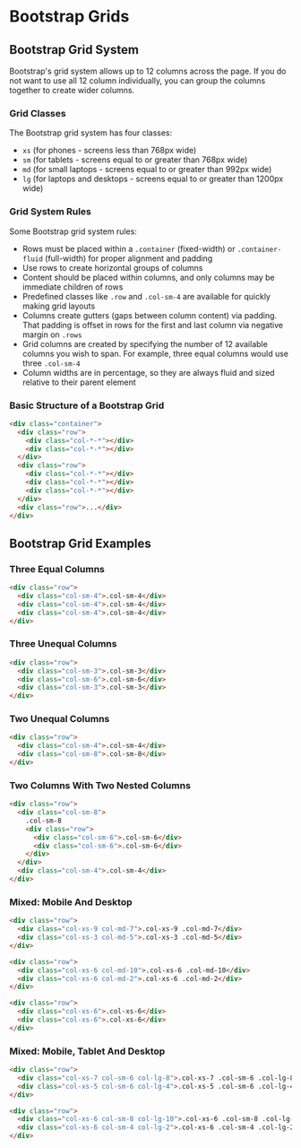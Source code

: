 # Bootstrap Grids

## Bootstrap Grid System

Bootstrap's grid system allows up to 12 columns across the page. If you do not want to use all 12 column individually, you can group the columns together to create wider columns.

### Grid Classes

The Bootstrap grid system has four classes:

- `xs` (for phones - screens less than 768px wide)
- `sm` (for tablets - screens equal to or greater than 768px wide)
- `md` (for small laptops - screens equal to or greater than 992px wide)
- `lg` (for laptops and desktops - screens equal to or greater than 1200px wide)

### Grid System Rules

Some Bootstrap grid system rules:

- Rows must be placed within a `.container` (fixed-width) or `.container-fluid` (full-width) for proper alignment and padding
- Use rows to create horizontal groups of columns
- Content should be placed within columns, and only columns may be immediate children of rows
- Predefined classes like `.row` and `.col-sm-4` are available for quickly making grid layouts
- Columns create gutters (gaps between column content) via padding. That padding is offset in rows for the first and last column via negative margin on `.rows`
- Grid columns are created by specifying the number of 12 available columns you wish to span. For example, three equal columns would use three `.col-sm-4`
- Column widths are in percentage, so they are always fluid and sized relative to their parent element

### Basic Structure of a Bootstrap Grid

```html
<div class="container">
  <div class="row">
    <div class="col-*-*"></div>
    <div class="col-*-*"></div>
  </div>
  <div class="row">
    <div class="col-*-*"></div>
    <div class="col-*-*"></div>
    <div class="col-*-*"></div>
  </div>
  <div class="row">...</div>
</div>
```

## Bootstrap Grid Examples

### Three Equal Columns

```html
<div class="row">
  <div class="col-sm-4">.col-sm-4</div>
  <div class="col-sm-4">.col-sm-4</div>
  <div class="col-sm-4">.col-sm-4</div>
</div>
```

### Three Unequal Columns

```html
<div class="row">
  <div class="col-sm-3">.col-sm-3</div>
  <div class="col-sm-6">.col-sm-6</div>
  <div class="col-sm-3">.col-sm-3</div>
</div>
```

### Two Unequal Columns

```html
<div class="row">
  <div class="col-sm-4">.col-sm-4</div>
  <div class="col-sm-8">.col-sm-8</div>
</div>
```

### Two Columns With Two Nested Columns

```html
<div class="row">
  <div class="col-sm-8">
    .col-sm-8
    <div class="row">
      <div class="col-sm-6">.col-sm-6</div>
      <div class="col-sm-6">.col-sm-6</div>
    </div>
  </div>
  <div class="col-sm-4">.col-sm-4</div>
</div>
```

### Mixed: Mobile And Desktop

```html
<div class="row">
  <div class="col-xs-9 col-md-7">.col-xs-9 .col-md-7</div>
  <div class="col-xs-3 col-md-5">.col-xs-3 .col-md-5</div>
</div>

<div class="row">
  <div class="col-xs-6 col-md-10">.col-xs-6 .col-md-10</div>
  <div class="col-xs-6 col-md-2">.col-xs-6 .col-md-2</div>
</div>

<div class="row">
  <div class="col-xs-6">.col-xs-6</div>
  <div class="col-xs-6">.col-xs-6</div>
</div>
```

### Mixed: Mobile, Tablet And Desktop

```html
<div class="row">
  <div class="col-xs-7 col-sm-6 col-lg-8">.col-xs-7 .col-sm-6 .col-lg-8</div>
  <div class="col-xs-5 col-sm-6 col-lg-4">.col-xs-5 .col-sm-6 .col-lg-4</div>
</div>

<div class="row">
  <div class="col-xs-6 col-sm-8 col-lg-10">.col-xs-6 .col-sm-8 .col-lg-10</div>
  <div class="col-xs-6 col-sm-4 col-lg-2">.col-xs-6 .col-sm-4 .col-lg-2</div>
</div>
```
